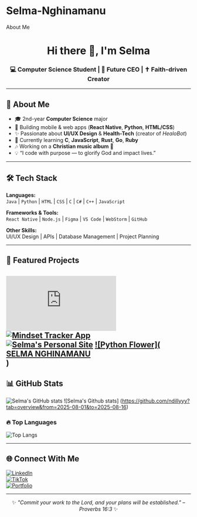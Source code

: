# Selma-Nghinamanu
About Me
<h1 align="center">Hi there 👋, I'm Selma</h1>
<h3 align="center">💻 Computer Science Student | 🎯 Future CEO | ✝️ Faith-driven Creator</h3>

---

## 🌸 About Me
- 🎓 2nd-year **Computer Science** major  
- 📱 Building mobile & web apps (**React Native**, **Python**, **HTML/CSS**)  
- ✨ Passionate about **UI/UX Design** & **Health-Tech** (creator of *HealoBot*)  
- 🌱 Currently learning **C**, **JavaScript**, **Rust**, **Go**, **Ruby**  
- 🎶 Working on a **Christian music album** 🎵  
- 💡 “I code with purpose — to glorify God and impact lives.”

---

## 🛠 Tech Stack
**Languages:**  
`Java` | `Python` | `HTML` | `CSS` | `C` | `C#` | `C++` | `JavaScript`  

**Frameworks & Tools:**  
`React Native` | `Node.js` | `Figma` | `VS Code` | `WebStorm` | `GitHub`  

**Other Skills:**  
UI/UX Design | APIs | Database Management | Project Planning  

---

## 📌 Featured Projects
[![ITGrl](https://github.com/ndillyyy/itgrl-website/blob/main/README.md)](https://itgrl-site.netlify.app)  
[![Mindset Tracker App](https://github.com/ndillyyy/Daily-Tracker?tab=readme-ov-file)](https://daytracking.netlify.app)  
[![Selma's Personal Site](https://github.com/ndillyyy/personalsite/tree/main#readme)](https://ndilly-snest.netlify.app/)
[![Python Flower](<div class="badge-base LI-profile-badge" data-locale="en_US" data-size="medium" data-theme="dark" data-type="HORIZONTAL" data-vanity="selma-nghinamanu-b505792b1" data-version="v1"><a class="badge-base__link LI-simple-link" href="https://na.linkedin.com/in/selma-nghinamanu-b505792b1?trk=profile-badge">SELMA NGHINAMANU</a></div>               )](https://ndillyyy.github.io/Python-Flower/)
---

## 📊 GitHub Stats
![Selma's GitHub stats](https://github-readme-stats.vercel.app/api?username=Ndilly&show_icons=true&theme=rose_pine)
![Selma's Github stats] (https://github.com/ndillyyy?tab=overview&from=2025-08-01&to=2025-08-16)
### 🔥 Top Languages
![Top Langs](https://github-readme-stats.vercel.app/api/top-langs/?username=Ndilly&layout=compact&theme=rose_pine)

---

## 🌐 Connect With Me
[![LinkedIn](https://img.shields.io/badge/LinkedIn-0A66C2?logo=linkedin&logoColor=white)](https://www.linkedin.com/in/selma-nghinamanu-b505792b1/)  
[![TikTok](https://img.shields.io/badge/TikTok-000000?logo=tiktok&logoColor=white)](https://www.tiktok.com/@ndillyyy._?lang=en-GB)  
[![Portfolio](https://img.shields.io/badge/Portfolio-FF69B4?logo=About.me&logoColor=white)](https://ndilly-snest.netlify.app)  

---

<p align="center">✨ <em>"Commit your work to the Lord, and your plans will be established." – Proverbs 16:3</em> ✨</p>
